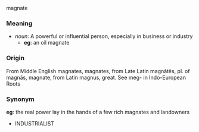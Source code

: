 magnate
### Meaning
+ _noun_: A powerful or influential person, especially in business or industry
    + __eg__: an oil magnate

### Origin

From Middle English magnates, magnates, from Late Latin magnātēs, pl. of magnās, magnate, from Latin magnus, great. See meg- in Indo-European Roots

### Synonym

__eg__: the real power lay in the hands of a few rich magnates and landowners

+ INDUSTRIALIST


